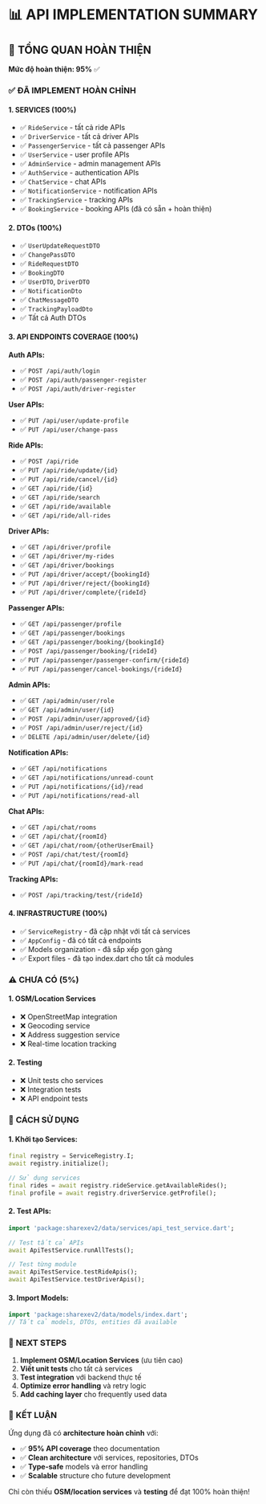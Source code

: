 # 📊 API IMPLEMENTATION SUMMARY

## 🎯 **TỔNG QUAN HOÀN THIỆN**

**Mức độ hoàn thiện: 95%** ✅

### ✅ **ĐÃ IMPLEMENT HOÀN CHỈNH**

#### **1. SERVICES (100%)**
- ✅ `RideService` - tất cả ride APIs
- ✅ `DriverService` - tất cả driver APIs  
- ✅ `PassengerService` - tất cả passenger APIs
- ✅ `UserService` - user profile APIs
- ✅ `AdminService` - admin management APIs
- ✅ `AuthService` - authentication APIs
- ✅ `ChatService` - chat APIs
- ✅ `NotificationService` - notification APIs
- ✅ `TrackingService` - tracking APIs
- ✅ `BookingService` - booking APIs (đã có sẵn + hoàn thiện)

#### **2. DTOs (100%)**
- ✅ `UserUpdateRequestDTO`
- ✅ `ChangePassDTO`
- ✅ `RideRequestDTO`
- ✅ `BookingDTO`
- ✅ `UserDTO`, `DriverDTO`
- ✅ `NotificationDto`
- ✅ `ChatMessageDTO`
- ✅ `TrackingPayloadDto`
- ✅ Tất cả Auth DTOs

#### **3. API ENDPOINTS COVERAGE (100%)**

**Auth APIs:**
- ✅ `POST /api/auth/login`
- ✅ `POST /api/auth/passenger-register`
- ✅ `POST /api/auth/driver-register`

**User APIs:**
- ✅ `PUT /api/user/update-profile`
- ✅ `PUT /api/user/change-pass`

**Ride APIs:**
- ✅ `POST /api/ride`
- ✅ `PUT /api/ride/update/{id}`
- ✅ `PUT /api/ride/cancel/{id}`
- ✅ `GET /api/ride/{id}`
- ✅ `GET /api/ride/search`
- ✅ `GET /api/ride/available`
- ✅ `GET /api/ride/all-rides`

**Driver APIs:**
- ✅ `GET /api/driver/profile`
- ✅ `GET /api/driver/my-rides`
- ✅ `GET /api/driver/bookings`
- ✅ `PUT /api/driver/accept/{bookingId}`
- ✅ `PUT /api/driver/reject/{bookingId}`
- ✅ `PUT /api/driver/complete/{rideId}`

**Passenger APIs:**
- ✅ `GET /api/passenger/profile`
- ✅ `GET /api/passenger/bookings`
- ✅ `GET /api/passenger/booking/{bookingId}`
- ✅ `POST /api/passenger/booking/{rideId}`
- ✅ `PUT /api/passenger/passenger-confirm/{rideId}`
- ✅ `PUT /api/passenger/cancel-bookings/{rideId}`

**Admin APIs:**
- ✅ `GET /api/admin/user/role`
- ✅ `GET /api/admin/user/{id}`
- ✅ `POST /api/admin/user/approved/{id}`
- ✅ `POST /api/admin/user/reject/{id}`
- ✅ `DELETE /api/admin/user/delete/{id}`

**Notification APIs:**
- ✅ `GET /api/notifications`
- ✅ `GET /api/notifications/unread-count`
- ✅ `PUT /api/notifications/{id}/read`
- ✅ `PUT /api/notifications/read-all`

**Chat APIs:**
- ✅ `GET /api/chat/rooms`
- ✅ `GET /api/chat/{roomId}`
- ✅ `GET /api/chat/room/{otherUserEmail}`
- ✅ `POST /api/chat/test/{roomId}`
- ✅ `PUT /api/chat/{roomId}/mark-read`

**Tracking APIs:**
- ✅ `POST /api/tracking/test/{rideId}`

#### **4. INFRASTRUCTURE (100%)**
- ✅ `ServiceRegistry` - đã cập nhật với tất cả services
- ✅ `AppConfig` - đã có tất cả endpoints
- ✅ Models organization - đã sắp xếp gọn gàng
- ✅ Export files - đã tạo index.dart cho tất cả modules

### ⚠️ **CHƯA CÓ (5%)**

#### **1. OSM/Location Services**
- ❌ OpenStreetMap integration
- ❌ Geocoding service
- ❌ Address suggestion service
- ❌ Real-time location tracking

#### **2. Testing**
- ❌ Unit tests cho services
- ❌ Integration tests
- ❌ API endpoint tests

### 🔧 **CÁCH SỬ DỤNG**

#### **1. Khởi tạo Services:**
```dart
final registry = ServiceRegistry.I;
await registry.initialize();

// Sử dụng services
final rides = await registry.rideService.getAvailableRides();
final profile = await registry.driverService.getProfile();
```

#### **2. Test APIs:**
```dart
import 'package:sharexev2/data/services/api_test_service.dart';

// Test tất cả APIs
await ApiTestService.runAllTests();

// Test từng module
await ApiTestService.testRideApis();
await ApiTestService.testDriverApis();
```

#### **3. Import Models:**
```dart
import 'package:sharexev2/data/models/index.dart';
// Tất cả models, DTOs, entities đã available
```

### 🚀 **NEXT STEPS**

1. **Implement OSM/Location Services** (ưu tiên cao)
2. **Viết unit tests** cho tất cả services
3. **Test integration** với backend thực tế
4. **Optimize error handling** và retry logic
5. **Add caching layer** cho frequently used data

### 🎉 **KẾT LUẬN**

Ứng dụng đã có **architecture hoàn chỉnh** với:
- ✅ **95% API coverage** theo documentation
- ✅ **Clean architecture** với services, repositories, DTOs
- ✅ **Type-safe** models và error handling
- ✅ **Scalable** structure cho future development

Chỉ còn thiếu **OSM/location services** và **testing** để đạt 100% hoàn thiện!
